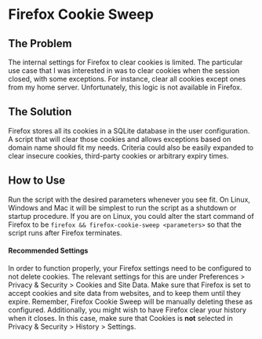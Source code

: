 # Firefox Cookie Sweep

## The Problem
The internal settings for Firefox to clear cookies is limited. The particular use case that I was interested in was to clear cookies when the session closed, with some exceptions. For instance, clear all cookies except ones from my home server. Unfortunately, this logic is not available in Firefox.

## The Solution
Firefox stores all its cookies in a SQLite database in the user configuration. A script that will clear those cookies and allows exceptions based on domain name should fit my needs. Criteria could also be easily expanded to clear insecure cookies, third-party cookies or arbitrary expiry times.

## How to Use
Run the script with the desired parameters whenever you see fit. On Linux, Windows and Mac it will be simplest to run the script as a shutdown or startup procedure. If you are on Linux, you could alter the start command of Firefox to be `firefox && firefox-cookie-sweep <parameters>` so that the script runs after Firefox terminates. 

#### Recommended Settings
In order to function properly, your Firefox settings need to be configured to not delete cookies. The relevant settings for this are under Preferences > Privacy & Security > Cookies and Site Data. Make sure that Firefox is set to accept cookies and site data from websites, and to keep them until they expire. Remember, Firefox Cookie Sweep will be manually deleting these as configured. Additionally, you might wish to have Firefox clear your history when it closes. In this case, make sure that Cookies is **not** selected in Privacy & Security > History > Settings.
